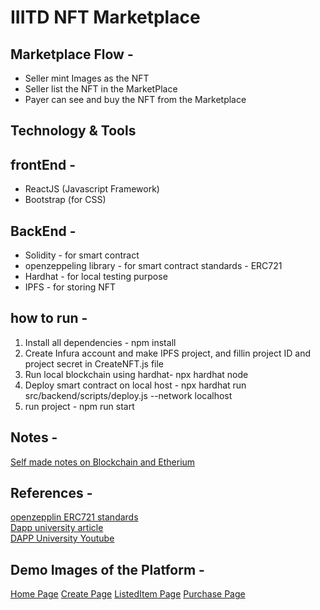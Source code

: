 # IIITD NFT Marketplace

## Marketplace Flow -
 - Seller mint Images as the NFT
 - Seller list the NFT in the MarketPlace
 - Payer can see and buy the NFT from the Marketplace

## Technology  & Tools

## frontEnd -
 - ReactJS (Javascript Framework)
 - Bootstrap (for CSS)
## BackEnd - 
 - Solidity - for smart contract
 - openzeppeling library - for smart contract standards  - ERC721
 - Hardhat - for local testing purpose
 - IPFS - for storing NFT

 ## how to run - 
1. Install all dependencies  - npm install
2. Create Infura account and make IPFS project, and fillin project ID and project secret in CreateNFT.js file
3. Run local blockchain using hardhat- npx hardhat node
4. Deploy smart contract on local host  -  npx hardhat run src/backend/scripts/deploy.js --network localhost
5. run project - npm run start

 ## Notes - 
[Self made notes on Blockchain and Etherium](https://drive.google.com/file/d/1wfgyhrt7d4XwMMGSxgEZPCk7J2szOrHk/view?usp=sharing)

 ## References - 
 [openzepplin ERC721 standards](https://docs.openzeppelin.com/contracts/4.x/api/token/erc721#ERC721)\
 [Dapp university article](https://www.dappuniversity.com/articles/the-ultimate-ethereum-dapp-tutorial)\
 [DAPP University Youtube](https://youtu.be/2bjVWclBD_s)

 ## Demo Images of the Platform -
 [Home Page](demoHome.png)
 [Create Page](democreate.png)
 [ListedItem Page](demoListedItems.png)
 [Purchase Page](demoPurchases.png)



